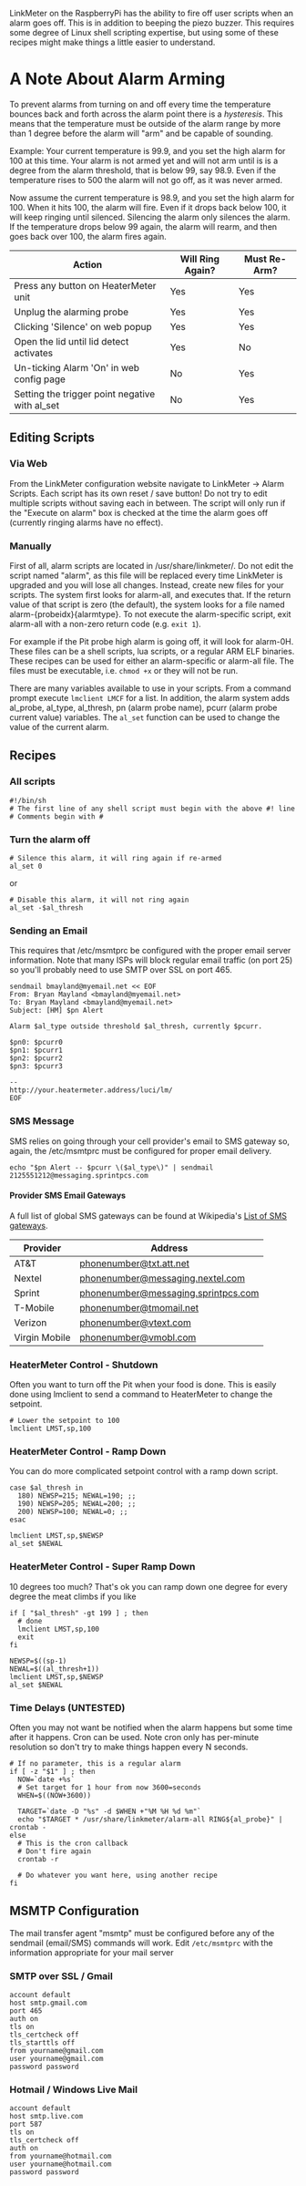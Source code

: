 LinkMeter on the RaspberryPi has the ability to fire off user scripts when an alarm goes off. This is in addition to beeping the piezo buzzer. This requires some degree of Linux shell scripting expertise, but using some of these recipes might make things a little easier to understand.

# A Note About Alarm Arming
To prevent alarms from turning on and off every time the temperature bounces back and forth across the alarm point there is a _hysteresis_. This means that the temperature must be outside of the alarm range by more than 1 degree before the alarm will "arm" and be capable of sounding.

Example: Your current temperature is 99.9, and you set the high alarm for 100 at this time. Your alarm is not armed yet and will not arm until is is a degree from the alarm threshold, that is below 99, say 98.9. Even if the temperature rises to 500 the alarm will not go off, as it was never armed.

Now assume the current temperature is 98.9, and you set the high alarm for 100. When it hits 100, the alarm will fire. Even if it drops back below 100, it will keep ringing until silenced. Silencing the alarm only silences the alarm. If the temperature drops below 99 again, the alarm will rearm, and then goes back over 100, the alarm fires again.

Action | Will Ring Again? | Must Re-Arm?
-------|------------------|-------------
Press any button on HeaterMeter unit | Yes | Yes
Unplug the alarming probe | Yes | Yes
Clicking 'Silence' on web popup | Yes | Yes
Open the lid until lid detect activates | Yes | No
Un-ticking Alarm 'On' in web config page | No | Yes
Setting the trigger point negative with al_set | No | Yes

## Editing Scripts
### Via Web
From the LinkMeter configuration website navigate to LinkMeter -> Alarm Scripts. Each script has its own reset / save button! Do not try to edit multiple scripts without saving each in between. The script will only run if the "Execute on alarm" box is checked at the time the alarm goes off (currently ringing alarms have no effect).

### Manually
First of all, alarm scripts are located in /usr/share/linkmeter/. Do not edit the script named "alarm", as this file will be replaced every time LinkMeter is upgraded and you will lose all changes. Instead, create new files for your scripts. The system first looks for alarm-all, and executes that. If the return value of that script is zero (the default), the system looks for a file named alarm-{probeidx}{alarmtype}. To not execute the alarm-specific script, exit alarm-all with a non-zero return code (e.g. `exit 1`).

For example if the Pit probe high alarm is going off, it will look for alarm-0H. These files can be a shell scripts, lua scripts, or a regular ARM ELF binaries. These recipes can be used for either an alarm-specific or alarm-all file. The files must be executable, i.e. `chmod +x` or they will not be run.

There are many variables available to use in your scripts. From a command prompt execute `lmclient LMCF` for a list. In addition, the alarm system adds al_probe, al_type, al_thresh, pn (alarm probe name), pcurr (alarm probe current value) variables. The `al_set` function can be used to change the value of the current alarm.

## Recipes
### All scripts
~~~
#!/bin/sh
# The first line of any shell script must begin with the above #! line 
# Comments begin with #
~~~

### Turn the alarm off
~~~
# Silence this alarm, it will ring again if re-armed
al_set 0
~~~
or
~~~
# Disable this alarm, it will not ring again
al_set -$al_thresh
~~~

### Sending an Email
This requires that /etc/msmtprc be configured with the proper email server information. Note that many ISPs will block regular email traffic (on port 25) so you'll probably need to use SMTP over SSL on port 465.
~~~
sendmail bmayland@myemail.net << EOF
From: Bryan Mayland <bmayland@myemail.net>
To: Bryan Mayland <bmayland@myemail.net>
Subject: [HM] $pn Alert

Alarm $al_type outside threshold $al_thresh, currently $pcurr.

$pn0: $pcurr0
$pn1: $pcurr1
$pn2: $pcurr2
$pn3: $pcurr3

--
http://your.heatermeter.address/luci/lm/
EOF
~~~

### SMS Message
SMS relies on going through your cell provider's email to SMS gateway so, again, the /etc/msmtprc must be configured for proper email delivery.
~~~
echo "$pn Alert -- $pcurr \($al_type\)" | sendmail 2125551212@messaging.sprintpcs.com
~~~
#### Provider SMS Email Gateways
A full list of global SMS gateways can be found at Wikipedia's [List of SMS gateways](http://en.wikipedia.org/wiki/List_of_SMS_gateways).

Provider | Address 
-----|-----
AT&T | phonenumber@txt.att.net
Nextel | phonenumber@messaging.nextel.com 
Sprint | phonenumber@messaging.sprintpcs.com
T-Mobile | phonenumber@tmomail.net
Verizon | phonenumber@vtext.com
Virgin Mobile | phonenumber@vmobl.com

### HeaterMeter Control - Shutdown
Often you want to turn off the Pit when your food is done. This is easily done using lmclient to send a command to HeaterMeter to change the setpoint.
~~~
# Lower the setpoint to 100
lmclient LMST,sp,100
~~~

### HeaterMeter Control - Ramp Down
You can do more complicated setpoint control with a ramp down script.
~~~
case $al_thresh in
  180) NEWSP=215; NEWAL=190; ;;
  190) NEWSP=205; NEWAL=200; ;;
  200) NEWSP=100; NEWAL=0; ;;
esac

lmclient LMST,sp,$NEWSP
al_set $NEWAL
~~~

### HeaterMeter Control - Super Ramp Down
10 degrees too much? That's ok you can ramp down one degree for every degree the meat climbs if you like
~~~
if [ "$al_thresh" -gt 199 ] ; then
  # done
  lmclient LMST,sp,100
  exit
fi

NEWSP=$((sp-1)
NEWAL=$((al_thresh+1))
lmclient LMST,sp,$NEWSP
al_set $NEWAL
~~~

### Time Delays (UNTESTED)
Often you may not want be notified when the alarm happens but some time after it happens. Cron can be used. Note cron only has per-minute resolution so don't try to make things happen every N seconds.
~~~
# If no parameter, this is a regular alarm
if [ -z "$1" ] ; then
  NOW=`date +%s`
  # Set target for 1 hour from now 3600=seconds
  WHEN=$((NOW+3600))

  TARGET=`date -D "%s" -d $WHEN +"%M %H %d %m"`
  echo "$TARGET * /usr/share/linkmeter/alarm-all RING${al_probe}" | crontab -
else
  # This is the cron callback
  # Don't fire again
  crontab -r

  # Do whatever you want here, using another recipe
fi
~~~

## MSMTP Configuration
The mail transfer agent "msmtp" must be configured before any of the sendmail (email/SMS) commands will work. Edit `/etc/msmtprc` with the information appropriate for your mail server

### SMTP over SSL / Gmail
~~~
account default
host smtp.gmail.com
port 465
auth on
tls on
tls_certcheck off
tls_starttls off
from yourname@gmail.com
user yourname@gmail.com
password password
~~~

### Hotmail / Windows Live Mail
~~~
account default
host smtp.live.com
port 587
tls on
tls_certcheck off
auth on
from yourname@hotmail.com
user yourname@hotmail.com
password password
~~~